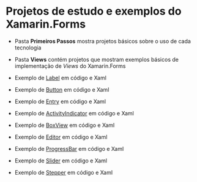 # Projetos de estudo e exemplos do Xamarin.Forms

- Pasta **Primeiros Passos** mostra projetos básicos sobre o uso de cada tecnologia

- Pasta **Views** contém projetos que mostram exemplos básicos de implementação de *Views* do Xamarin.Forms
 - Exemplo de [Label][l01] em código e Xaml
 - Exemplo de [Button][l02] em código e Xaml
 - Exemplo de [Entry][l03] em código e Xaml
 - Exemplo de [ActivityIndicator][l04] em código e Xaml
 - Exemplo de [BoxView][l05] em código e Xaml
 - Exemplo de [Editor][l06] em código e Xaml
 - Exemplo de [ProgressBar][l07] em código e Xaml
 - Exemplo de [Slider][l08] em código e Xaml
 - Exemplo de [Stepper][l09] em código e Xaml

 [l01]: https://developer.xamarin.com/api/type/Xamarin.Forms.Label/
 [l02]: https://developer.xamarin.com/api/type/Xamarin.Forms.Button/
 [l03]: https://developer.xamarin.com/api/type/Xamarin.Forms.Entry/
 [l04]: https://developer.xamarin.com/api/type/Xamarin.Forms.ActivityIndicator/
 [l05]: https://developer.xamarin.com/api/type/Xamarin.Forms.BoxView/
 [l06]: https://developer.xamarin.com/api/type/Xamarin.Forms.Editor/
 [l07]: https://developer.xamarin.com/api/type/Xamarin.Forms.ProgressBar/
 [l08]: https://developer.xamarin.com/api/type/Xamarin.Forms.Slider/
 [l09]: https://developer.xamarin.com/api/type/Xamarin.Forms.Stepper/

